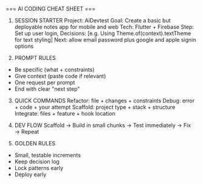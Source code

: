 === AI CODING CHEAT SHEET ===

1. SESSION STARTER
Project: AiDevtest
Goal: Create a basic but deployable notes app for mobile and web
Tech: Flutter + Firebase
Step: Set up user login, 
Decisions: [e.g. Using Theme.of(context).textTheme for text styling] 
Next: allow email password plus google and apple signin options

2. PROMPT RULES
- Be specific (what + constraints)
- Give context (paste code if relevant)
- One request per prompt
- End with clear "next step"

3. QUICK COMMANDS
Refactor: file + changes + constraints
Debug: error + code + your attempt
Scaffold: project type + stack + structure
Integrate: files + feature + hook location

4. DEV FLOW
Scaffold → Build in small chunks → Test immediately → Fix → Repeat

5. GOLDEN RULES
- Small, testable increments
- Keep decision log
- Lock patterns early
- Deploy early